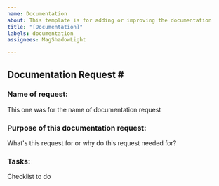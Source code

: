 ```yaml
---
name: Documentation
about: This template is for adding or improving the documentation
title: "[Documentation]"
labels: documentation
assignees: MagShadowLight

---
```


## Documentation Request \#

### Name of request:

This one was for the name of documentation request

### Purpose of this documentation request:

What's this request for or why do this request needed for?

### Tasks:

Checklist to do
